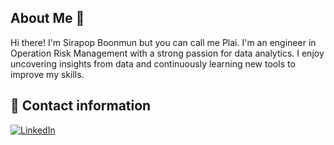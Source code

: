 ## About Me 👋
Hi there! I'm Sirapop Boonmun but you can call me Plai.
I'm an engineer in Operation Risk Management with a strong passion for data analytics. I enjoy uncovering insights from data and continuously learning new tools to improve my skills.

## 🌟 Contact information
 
[![LinkedIn](https://img.shields.io/badge/LinkedIn-0077B5?style=for-the-badge&logo=linkedin&logoColor=white)](https://www.linkedin.com/in/sirapop-boonmun-b7a28922a/)

<!--
**Plai101/Plai101** is a ✨ _special_ ✨ repository because its `README.md` (this file) appears on your GitHub profile.

Here are some ideas to get you started:

- 🔭 I’m currently working on ...
- 🌱 I’m currently learning ...
- 👯 I’m looking to collaborate on ...
- 🤔 I’m looking for help with ...
- 💬 Ask me about ...
- 📫 How to reach me: ...
- 😄 Pronouns: ...
- ⚡ Fun fact: ...
-->
